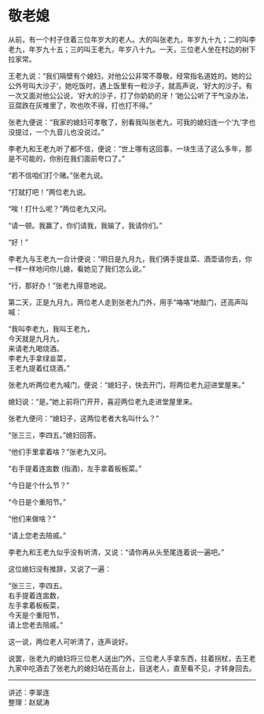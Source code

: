 # 敬老媳

从前，有一个村子住着三位年岁大的老人。大的叫张老九，年岁九十九；二的叫李老九，年岁九十五；三的叫王老九，年岁八十九。一天，三位老人坐在村边的树下拉家常。

王老九说：“我们隔壁有个媳妇，对他公公非常不尊敬，经常指名道姓的。她的公公外号叫大沙子’，她吃饭时，遇上饭里有一粒沙子，就高声说，‘好大的沙子。有一次又面对他公公说，‘好大的沙子，打了你奶奶的牙！’她公公听了干气没办法，豆腐跌在灰堆里了，吹也吹不得，打也打不得。”

张老九便说：“我家的媳妇可孝敬了，别看我叫张老九，可我的媳妇连一个‘九’字也没提过，一个九音儿也没说过。”

李老九和王老九听了都不信，便说：“世上哪有这回事，一块生活了这么多年，那是不可能的，你别在我们面前夸口了。”

“若不信咱们打个赌。”张老九说。

“打就打吧！”两位老九说。

“唉！打什么呢？”两位老九又问。

“请一顿。我赢了，你们请我，我输了，我请你们。”

“好！”

李老九与王老九一合计便说：“明日是九月九，我们俩手提韭菜、酒壶请你去，你一样一样地问你儿媳，看她见了我们怎么说。”

“行，那好办！”张老九得意地说。

第二天，正是九月九，两位老人走到张老九门外，用手“咯咯”地敲门，还高声叫喊：

“我叫李老九，我叫王老九，  
今天就是九月九，  
来请老九喝烧酒。  
李老九手拿绿韭菜，  
王老九提着红烧酒。”

张老九听两位老九喊门，便说：“媳妇子，快去开门，将两位老九迎进堂屋来。”

媳妇说：“是。”她上前将门开开，喜迎两位老九走进堂屋里来。

张老九便问：“媳妇子，这两位老者大名叫什么？”

“张三三，李四五。”媳妇回答。

“他们手里拿着啥？”张老九又问。

“右手提着连盅数 (指酒)，左手拿着板板菜。”

“今日是个什么节？”

“今日是个重阳节。”

“他们来做啥？”

“请上您老去陪戚。”

李老九和王老九似乎没有听清，又说：“请你再从头至尾连着说一遍吧。”

这位媳妇没有推辞，又说了一遍：

“张三三，李四五。  
右手提着连盅数，  
左手拿着板板菜，  
今天是个重阳节，  
请上您老去陪戚。”

这一说，两位老人可听清了，连声说好。

说罢，张老九的媳妇将三位老人送出门外，三位老人手拿东西，拄着拐杖，去王老九家中吃酒去了张老九的媳妇站在高台上，目送老人，直至看不见，才转身回去。

---

讲述：李翠连  
整理：赵斌涛
